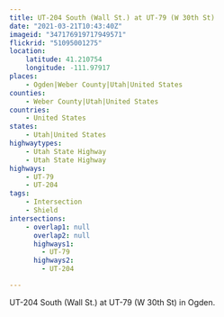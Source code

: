 ```yaml
---
title: UT-204 South (Wall St.) at UT-79 (W 30th St)
date: "2021-03-21T10:43:40Z"
imageid: "347176919717949571"
flickrid: "51095001275"
location:
    latitude: 41.210754
    longitude: -111.97917
places:
    - Ogden|Weber County|Utah|United States
counties:
    - Weber County|Utah|United States
countries:
    - United States
states:
    - Utah|United States
highwaytypes:
    - Utah State Highway
    - Utah State Highway
highways:
    - UT-79
    - UT-204
tags:
    - Intersection
    - Shield
intersections:
    - overlap1: null
      overlap2: null
      highways1:
        - UT-79
      highways2:
        - UT-204

---
```

UT-204 South (Wall St.) at UT-79 (W 30th St) in Ogden.